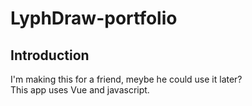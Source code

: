 # LyphDraw-portfolio

## Introduction

I'm making this for a friend, meybe he could use it later?   
This app uses Vue and javascript.   
